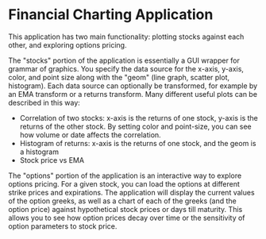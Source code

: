 # Financial Charting Application

This application has two main functionality: plotting stocks against each other, and exploring options pricing.

The "stocks" portion of the application is essentially a GUI wrapper for grammar of graphics.
You specify the data source for the x-axis, y-axis, color, and point size along with the "geom" (line graph, scatter plot, histogram).
Each data source can optionally be transformed, for example by an EMA transform or a returns transform.
Many different useful plots can be described in this way:
* Correlation of two stocks: x-axis is the returns of one stock, y-axis is the returns of the other stock.
  By setting color and point-size, you can see how volume or date affects the correlation.
* Histogram of returns: x-axis is the returns of one stock, and the geom is a histogram
* Stock price vs EMA

The "options" portion of the application is an interactive way to explore options pricing.
For a given stock, you can load the options at different strike prices and expirations.
The application will display the current values of the option greeks,
as well as a chart of each of the greeks (and the option price) against hypothetical stock prices
or days till maturity.
This allows you to see how option prices decay over time or the sensitivity of option parameters to stock price.
